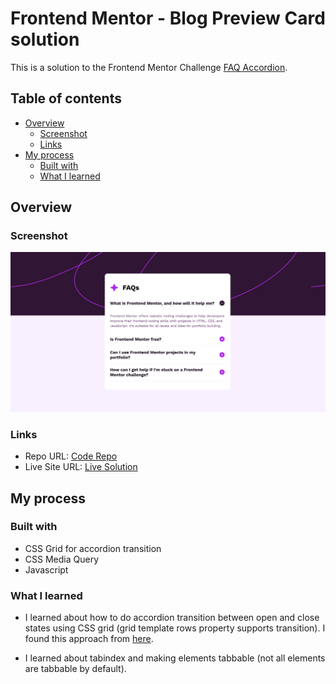 # Frontend Mentor - Blog Preview Card solution

This is a solution to the Frontend Mentor Challenge [FAQ Accordion](https://www.frontendmentor.io/challenges/faq-accordion-wyfFdeBwBz).

## Table of contents

- [Overview](#overview)
  - [Screenshot](#screenshot)
  - [Links](#links)
- [My process](#my-process)
  - [Built with](#built-with)
  - [What I learned](#what-i-learned)


## Overview

### Screenshot

![Screenshot](./screenshot.png)

### Links

- Repo URL: [Code Repo](https://github.com/nishantm96/nishantm96.github.io/tree/main/faq-accordion)
- Live Site URL: [Live Solution](https://nishantm96.github.io/faq-accordion)

## My process

### Built with

- CSS Grid for accordion transition
- CSS Media Query
- Javascript

### What I learned

- I learned about how to do accordion transition between open and close states using CSS grid (grid template rows property supports transition). I found this approach from [here](https://keithjgrant.com/posts/2023/04/transitioning-to-height-auto/).

- I learned about tabindex and making elements tabbable (not all elements are tabbable by default).